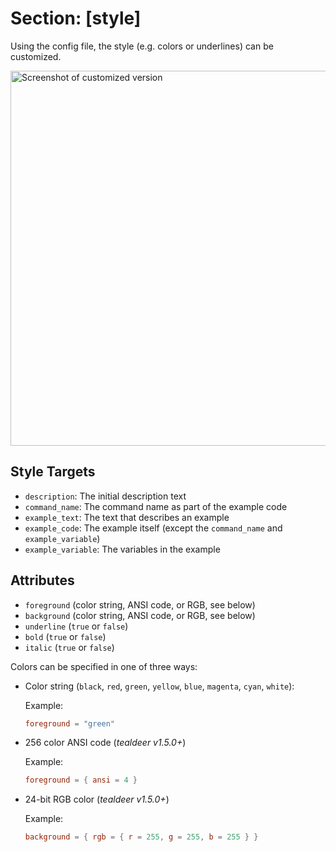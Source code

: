 # Section: \[style\]

Using the config file, the style (e.g. colors or underlines) can be customized.

<img src="screenshot-custom.png" alt="Screenshot of customized version" width="600">

## Style Targets

- `description`: The initial description text
- `command_name`: The command name as part of the example code
- `example_text`: The text that describes an example
- `example_code`: The example itself (except the `command_name` and `example_variable`)
- `example_variable`: The variables in the example

## Attributes

- `foreground` (color string, ANSI code, or RGB, see below)
- `background` (color string, ANSI code, or RGB, see below)
- `underline` (`true` or `false`)
- `bold` (`true` or `false`)
- `italic` (`true` or `false`)

Colors can be specified in one of three ways:

- Color string (`black`, `red`, `green`, `yellow`, `blue`, `magenta`, `cyan`, `white`):

  Example:

  ```toml
  foreground = "green"
  ```

- 256 color ANSI code (*tealdeer v1.5.0+*)

  Example:

  ```toml
  foreground = { ansi = 4 }
  ```

- 24-bit RGB color (*tealdeer v1.5.0+*)

  Example:

  ```toml
  background = { rgb = { r = 255, g = 255, b = 255 } }
  ```
